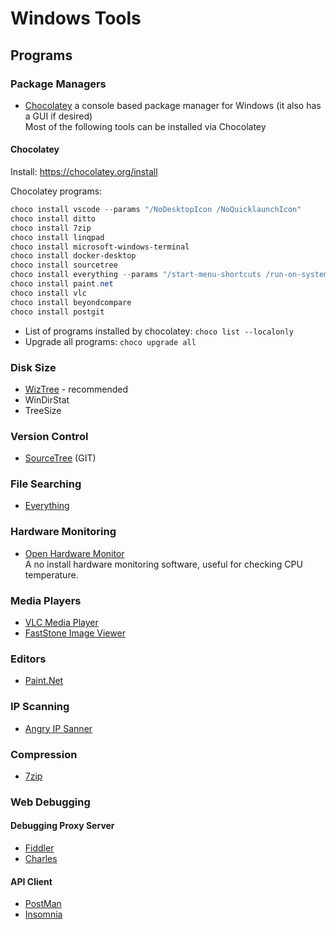 # Windows Tools

## Programs

### Package Managers
 - [Chocolatey](https://chocolatey.org/)
   a console based package manager for Windows (it also has a GUI if desired)  
   Most of the following tools can be installed via Chocolatey

#### Chocolatey

Install: https://chocolatey.org/install

Chocolatey programs:

```powershell
choco install vscode --params "/NoDesktopIcon /NoQuicklaunchIcon"
choco install ditto
choco install 7zip
choco install linqpad
choco install microsoft-windows-terminal
choco install docker-desktop
choco install sourcetree
choco install everything --params "/start-menu-shortcuts /run-on-system-startup"
choco install paint.net
choco install vlc
choco install beyondcompare
choco install postgit
```

- List of programs installed by chocolatey: `choco list --localonly` 
- Upgrade all programs: `choco upgrade all`

### Disk Size
 - [WizTree](https://antibody-software.com/web/software/software/wiztree-finds-the-files-and-folders-using-the-most-disk-space-on-your-hard-drive/) - recommended
 - WinDirStat
 - TreeSize

### Version Control
 - [SourceTree](https://www.sourcetreeapp.com/) (GIT)

### File Searching
 - [Everything](https://www.voidtools.com/)

### Hardware Monitoring
 - [Open Hardware Monitor](https://openhardwaremonitor.org/)  
   A no install hardware monitoring software, useful for checking CPU temperature.

### Media Players
 - [VLC Media Player](https://www.videolan.org/)
 - [FastStone Image Viewer](https://www.faststone.org/FSViewerDetail.htm)

### Editors
 - [Paint.Net](https://www.getpaint.net/)

### IP Scanning
 - [Angry IP Sanner](https://angryip.org)

### Compression
 - [7zip](https://www.7-zip.org/)

### Web Debugging


#### Debugging Proxy Server
 - [Fiddler](https://www.telerik.com/fiddler/fiddler-classic)
 - [Charles](https://www.charlesproxy.com)

#### API Client
 - [PostMan](https://www.postman.com)
 - [Insomnia](https://insomnia.rest)
